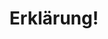 ---
title: 'Erklärung!'
description: 'Vorsorge für Ihr Wohl'
pubDate: 'Jun 03 2009'
heroImage: '/laser.webp'
---